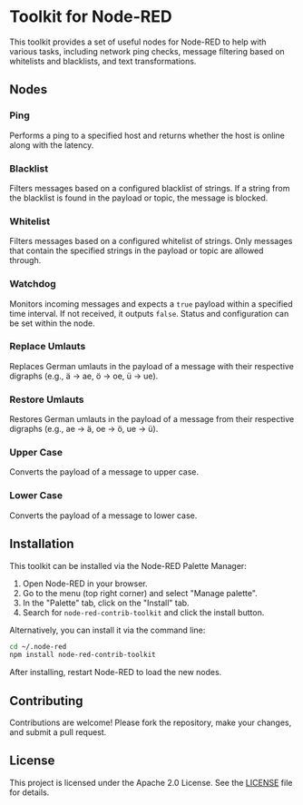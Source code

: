 # Toolkit for Node-RED

This toolkit provides a set of useful nodes for Node-RED to help with various tasks, including network ping checks, message filtering based on whitelists and blacklists, and text transformations.

## Nodes

### Ping

Performs a ping to a specified host and returns whether the host is online along with the latency.

### Blacklist

Filters messages based on a configured blacklist of strings. If a string from the blacklist is found in the payload or topic, the message is blocked.

### Whitelist

Filters messages based on a configured whitelist of strings. Only messages that contain the specified strings in the payload or topic are allowed through.

### Watchdog

Monitors incoming messages and expects a `true` payload within a specified time interval. If not received, it outputs `false`. Status and configuration can be set within the node.

### Replace Umlauts

Replaces German umlauts in the payload of a message with their respective digraphs (e.g., ä -> ae, ö -> oe, ü -> ue).

### Restore Umlauts

Restores German umlauts in the payload of a message from their respective digraphs (e.g., ae -> ä, oe -> ö, ue -> ü).

### Upper Case

Converts the payload of a message to upper case.

### Lower Case

Converts the payload of a message to lower case.


## Installation

This toolkit can be installed via the Node-RED Palette Manager:

1. Open Node-RED in your browser.
2. Go to the menu (top right corner) and select "Manage palette".
3. In the "Palette" tab, click on the "Install" tab.
4. Search for `node-red-contrib-toolkit` and click the install button.

Alternatively, you can install it via the command line:

```bash
cd ~/.node-red
npm install node-red-contrib-toolkit
```

After installing, restart Node-RED to load the new nodes.

## Contributing

Contributions are welcome! Please fork the repository, make your changes, and submit a pull request.

## License

This project is licensed under the Apache 2.0 License. See the [LICENSE](LICENSE) file for details.